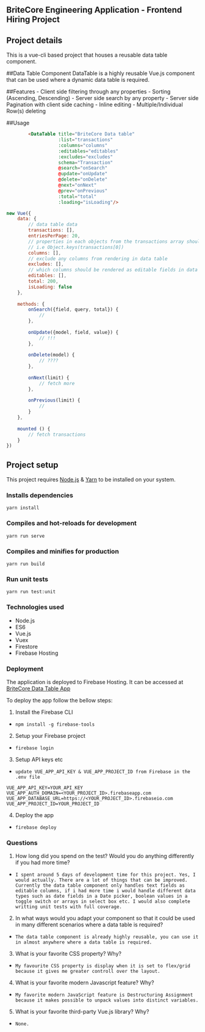 ## BriteCore Engineering Application - Frontend Hiring Project

## Project details
This is a vue-cli based project that houses a reusable data table component.

##Data Table Component
DataTable is a highly reusable Vue.js component that can be used where a dynamic data table is required.

##Features
    - Client side filtering through any properties
    - Sorting (Ascending, Descending)
    - Server side search by any property 
    - Server side Pagination with client side caching
    - Inline editing
    - Multiple/Individual Row(s) deleting 
    
##Usage
```html
        <DataTable title="BriteCore Data table"
                   :list="transactions"
                   :columns="columns"
                   :editables="editables"
                   :excludes="excludes"
                   schema="Transaction"
                   @search="onSearch"
                   @update="onUpdate"
                   @delete="onDelete"
                   @next="onNext"
                   @prev="onPrevious"
                   :total="total"
                   :loading="isLoading"/>
```

```js
new Vue({
    data: {
        // data table data
        transactions: [],
        entriesPerPage: 20,
        // properties in each objects from the transactions array should be used as columns in data table. 
        // i.e Object.keys(transactions[0])
        columns: [],
        // exclude any columns from rendering in data table
        excludes: [], 
        // which columns should be rendered as editable fields in data table
        editables: [], 
        total: 200,
        isLoading: false
    },
    
    methods: {
        onSearch({field, query, total}) {
            //
        },
        
        onUpdate({model, field, value}) {
            // !!!
        },
        
        onDelete(model) {
            // ????
        },
        
        onNext(limit) {
            // fetch more
        },
        
        onPrevious(limit) {
            // 
        }
    },
    
    mounted () {
        // fetch transactions
    }
})
```

## Project setup

This project requires [Node.js](https://nodejs.org/) & [Yarn](https://yarnpkg.com/) to be installed on your system.

### Installs dependencies
```
yarn install
```

### Compiles and hot-reloads for development
```
yarn run serve
```

### Compiles and minifies for production
```
yarn run build
```

### Run unit tests
```
yarn run test:unit
```

### Technologies used

- Node.js
- ES6
- Vue.js
- Vuex
- Firestore
- Firebase Hosting

### Deployment

The application is deployed to Firebase Hosting. It can be accessed at [BriteCore Data Table App](https://britecore-a6095.firebaseapp.com)

To deploy the app follow the bellow steps:

1. Install the Firebase CLI
- `npm install -g firebase-tools`

2. Setup your Firebase project
- `firebase login`

3. Setup API keys etc
- `update VUE_APP_API_KEY & VUE_APP_PROJECT_ID from Firebase in the .env file`
```.env
VUE_APP_API_KEY=YOUR_API_KEY
VUE_APP_AUTH_DOMAIN=<YOUR_PROJECT_ID>.firebaseapp.com
VUE_APP_DATABASE_URL=https://<YOUR_PROJECT_ID>.firebaseio.com
VUE_APP_PROJECT_ID=YOUR_PROJECT_ID
```

4. Deploy the app
- `firebase deploy`

### Questions
1. How long did you spend on the test? Would you do anything differently if you had more time?
- `I spent around 5 days of development time for this project. Yes, I would actually. There are a lot of things that can be improved. Currently the data table component only handles text fields as editable columns, if i had more time i would handle different data types such as date fields in a Date picker, boolean values in a toggle switch or arrays in select box etc. I would also complete writting unit tests with full coverage.`

2. In what ways would you adapt your component so that it could be used in many different scenarios where a data table is required?
- `The data table component is already highly reusable, you can use it in almost anywhere where a data table is required. `

3. What is your favorite CSS property? Why?
- `My favourite CSS property is display when it is set to flex/grid because it gives me greater controll over the layout.`

4. What is your favorite modern Javascript feature? Why?
- `My favorite modern JavaScript feature is Destructuring Assignment because it makes possible to unpack values into distinct variables.`

5. What is your favorite third-party Vue.js library? Why?
- `None.`